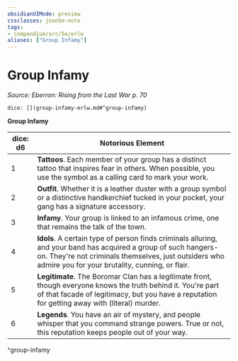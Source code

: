 ```yaml
---
obsidianUIMode: preview
cssclasses: json5e-note
tags:
- compendium/src/5e/erlw
aliases: ["Group Infamy"]
---
```

# Group Infamy
*Source: Eberron: Rising from the Last War p. 70* 

`dice: [](group-infamy-erlw.md#^group-infamy)`

**Group Infamy**

| dice: d6 | Notorious Element |
|----------|-------------------|
| 1 | **Tattoos**. Each member of your group has a distinct tattoo that inspires fear in others. When possible, you use the symbol as a calling card to mark your work. |
| 2 | **Outfit**. Whether it is a leather duster with a group symbol or a distinctive handkerchief tucked in your pocket, your gang has a signature accessory. |
| 3 | **Infamy**. Your group is linked to an infamous crime, one that remains the talk of the town. |
| 4 | **Idols**. A certain type of person finds criminals alluring, and your band has acquired a group of such hangers-on. They're not criminals themselves, just outsiders who admire you for your brutality, cunning, or flair. |
| 5 | **Legitimate**. The Boromar Clan has a legitimate front, though everyone knows the truth behind it. You're part of that facade of legitimacy, but you have a reputation for getting away with (literal) murder. |
| 6 | **Legends**. You have an air of mystery, and people whisper that you command strange powers. True or not, this reputation keeps people out of your way. |
^group-infamy